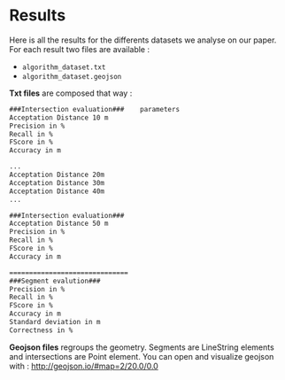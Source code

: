 # Results

Here is all the results for the differents datasets we analyse on our paper. For each result two files are available :
- `algorithm_dataset.txt`
- `algorithm_dataset.geojson`

**Txt files** are composed that way :

```txt
###Intersection evaluation###    parameters
Acceptation Distance 10 m
Precision in %
Recall in %
FScore in %
Accuracy in m

...
Acceptation Distance 20m
Acceptation Distance 30m
Acceptation Distance 40m
...

###Intersection evaluation###
Acceptation Distance 50 m
Precision in %
Recall in %
FScore in %
Accuracy in m

==============================
###Segment evalution###
Precision in %
Recall in %
FScore in %
Accuracy in m
Standard deviation in m
Correctness in %
```

**Geojson files** regroups the geometry. Segments are LineString elements and intersections are Point element. You can open and visualize geojson with : http://geojson.io/#map=2/20.0/0.0
